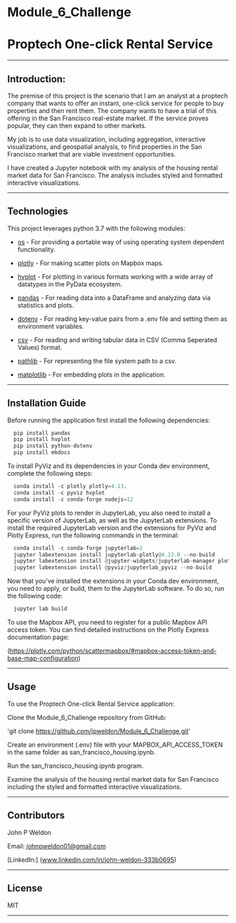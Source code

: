 # Module_6_Challenge

# Proptech One-click Rental Service

---

## Introduction:

The premise of this project is the scenario that I am an analyst at a proptech company that wants to offer an instant, one-click service for people to buy properties and then rent them. The company wants to have a trial of this offering in the San Francisco real-estate market. If the service proves popular, they can then expand to other markets.

My job is to use data visualization, including aggregation, interactive visualizations, and geospatial analysis, to find properties in the San Francisco market that are viable investment opportunities.

I have created a Jupyter notebook with my analysis of the housing rental market data for San Francisco. The analysis includes styled and formatted interactive visualizations.

---

## Technologies

This project leverages python 3.7 with the following modules:

* [os](https://docs.python.org/3/library/os.html) - For providing a portable way of using operating system dependent functionality.

* [plotly](https://plotly.com/python/scattermapbox/) - For making scatter plots on Mapbox maps.

* [hvplot](https://hvplot.holoviz.org) - For plotting in various formats working with a wide array of datatypes in the PyData ecosystem.

* [pandas](https://github.com/pandas-dev/pandas) - For reading data into a DataFrame and analyzing data via statistics and plots.

* [dotenv](https://pypi.org/project/python-dotenv/) - For reading key-value pairs from a .env file and setting them as environment variables.

* [csv](https://docs.python.org/3/library/csv.html) - For reading and writing tabular data in CSV (Comma Seperated Values) format.

* [pathlib](https://docs.python.org/3/library/pathlib.html) - For representing the file system path to a csv.

* [matplotlib](https://matplotlib.org/stable/users/index.html) - For embedding plots in the application.

---

## Installation Guide

Before running the application first install the following dependencies:

```python
  pip install pandas
  pip install hvplot
  pip install python-dotenv
  pip install mkdocs
```

To install PyViz and its dependencies in your Conda dev environment, complete the following steps:

```python
  conda install -c plotly plotly=4.13.
  conda install -c pyviz hvplot
  conda install -c conda-forge nodejs=12
```

For your PyViz plots to render in JupyterLab, you also need to install a specific version of JupyterLab, as well as the JupyterLab extensions. To install the required JupyterLab version and the extensions for PyViz and Plotly Express, run the following commands in the terminal:

```python
  conda install -c conda-forge jupyterlab=2
  jupyter labextension install jupyterlab-plotly@4.13.0 --no-build
  jupyter labextension install @jupyter-widgets/jupyterlab-manager plotlywidget@4.13.0 --no-build
  jupyter labextension install @pyviz/jupyterlab_pyviz --no-build
```

Now that you’ve installed the extensions in your Conda dev environment, you need to apply, or build, them to the JupyterLab software. To do so, run the following code:

```python
  jupyter lab build
```

To use the Mapbox API, you need to register for a public Mapbox API access token. You can find detailed instructions on the Plotly Express documentation page:

(https://plotly.com/python/scattermapbox/#mapbox-access-token-and-base-map-configuration)

---

## Usage

To use the Proptech One-click Rental Service application:

Clone the Module_6_Challenge repository from GitHub:

'git clone https://github.com/jpweldon/Module_6_Challenge.git'

Create an environment (.env) file with your MAPBOX_API_ACCESS_TOKEN in the same folder as san_francisco_housing.ipynb.

Run the san_francisco_housing.ipynb program.

Examine the analysis of the housing rental market data for San Francisco including the styled and formatted interactive visualizations.

---

## Contributors

John P Weldon

Email: johnpweldon01@gmail.com

[LinkedIn:] (www.linkedin.com/in/john-weldon-333b0695)

---

## License

MIT

---